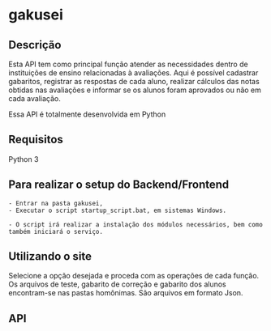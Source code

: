 # gakusei

Descrição
-----------

Esta API tem como principal função atender as necessidades dentro de instituições de ensino relacionadas à avaliações.
Aqui é possível cadastrar gabaritos, registrar as respostas de cada aluno, realizar cálculos das notas obtidas nas avaliações e informar se os alunos foram aprovados ou não em cada avaliação.

Essa API é totalmente desenvolvida em Python

Requisitos
-------------

Python 3

Para realizar o setup do Backend/Frontend
----------

	- Entrar na pasta gakusei,
	- Executar o script startup_script.bat, em sistemas Windows.

	- O script irá realizar a instalação dos módulos necessários, bem como
	também iniciará o serviço.

Utilizando o site
-------------
Selecione a opção desejada e proceda com as operações de cada função.
Os arquivos de teste, gabarito de correção e gabarito dos alunos encontram-se nas pastas homônimas.
São arquivos em formato Json.

API
---------



	
 